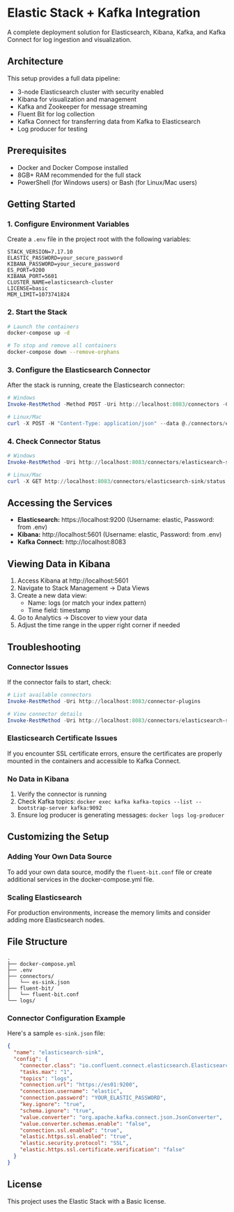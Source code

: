 # Elastic Stack + Kafka Integration

A complete deployment solution for Elasticsearch, Kibana, Kafka, and Kafka Connect for log ingestion and visualization.

## Architecture

This setup provides a full data pipeline:
- 3-node Elasticsearch cluster with security enabled
- Kibana for visualization and management
- Kafka and Zookeeper for message streaming
- Fluent Bit for log collection
- Kafka Connect for transferring data from Kafka to Elasticsearch
- Log producer for testing

## Prerequisites

- Docker and Docker Compose installed
- 8GB+ RAM recommended for the full stack
- PowerShell (for Windows users) or Bash (for Linux/Mac users)

## Getting Started

### 1. Configure Environment Variables

Create a `.env` file in the project root with the following variables:

```
STACK_VERSION=7.17.10
ELASTIC_PASSWORD=your_secure_password
KIBANA_PASSWORD=your_secure_password
ES_PORT=9200
KIBANA_PORT=5601
CLUSTER_NAME=elasticsearch-cluster
LICENSE=basic
MEM_LIMIT=1073741824
```

### 2. Start the Stack

```bash
# Launch the containers
docker-compose up -d

# To stop and remove all containers
docker-compose down --remove-orphans
```

### 3. Configure the Elasticsearch Connector

After the stack is running, create the Elasticsearch connector:

```powershell
# Windows
Invoke-RestMethod -Method POST -Uri http://localhost:8083/connectors -ContentType 'application/json' -InFile '.\connectors\es-sink.json'

# Linux/Mac
curl -X POST -H "Content-Type: application/json" --data @./connectors/es-sink.json http://localhost:8083/connectors
```

### 4. Check Connector Status

```powershell
# Windows
Invoke-RestMethod -Uri http://localhost:8083/connectors/elasticsearch-sink/status

# Linux/Mac
curl -X GET http://localhost:8083/connectors/elasticsearch-sink/status
```

## Accessing the Services

- **Elasticsearch:** https://localhost:9200 (Username: elastic, Password: from .env)
- **Kibana:** http://localhost:5601 (Username: elastic, Password: from .env)
- **Kafka Connect:** http://localhost:8083

## Viewing Data in Kibana

1. Access Kibana at http://localhost:5601
2. Navigate to Stack Management → Data Views
3. Create a new data view:
   - Name: logs (or match your index pattern)
   - Time field: timestamp
4. Go to Analytics → Discover to view your data
5. Adjust the time range in the upper right corner if needed

## Troubleshooting

### Connector Issues

If the connector fails to start, check:

```powershell
# List available connectors
Invoke-RestMethod -Uri http://localhost:8083/connector-plugins

# View connector details
Invoke-RestMethod -Uri http://localhost:8083/connectors/elasticsearch-sink
```

### Elasticsearch Certificate Issues

If you encounter SSL certificate errors, ensure the certificates are properly mounted in the containers and accessible to Kafka Connect.

### No Data in Kibana

1. Verify the connector is running
2. Check Kafka topics: `docker exec kafka kafka-topics --list --bootstrap-server kafka:9092`
3. Ensure log producer is generating messages: `docker logs log-producer`

## Customizing the Setup

### Adding Your Own Data Source

To add your own data source, modify the `fluent-bit.conf` file or create additional services in the docker-compose.yml file.

### Scaling Elasticsearch

For production environments, increase the memory limits and consider adding more Elasticsearch nodes.

## File Structure

```
.
├── docker-compose.yml
├── .env
├── connectors/
│   └── es-sink.json
├── fluent-bit/
│   └── fluent-bit.conf
└── logs/
```

### Connector Configuration Example

Here's a sample `es-sink.json` file:

```json
{
  "name": "elasticsearch-sink",
  "config": {
    "connector.class": "io.confluent.connect.elasticsearch.ElasticsearchSinkConnector",
    "tasks.max": "1",
    "topics": "logs",
    "connection.url": "https://es01:9200",
    "connection.username": "elastic",
    "connection.password": "YOUR_ELASTIC_PASSWORD",
    "key.ignore": "true",
    "schema.ignore": "true",
    "value.converter": "org.apache.kafka.connect.json.JsonConverter",
    "value.converter.schemas.enable": "false",
    "connection.ssl.enabled": "true",
    "elastic.https.ssl.enabled": "true", 
    "elastic.security.protocol": "SSL",
    "elastic.https.ssl.certificate.verification": "false"
  }
}
```

## License

This project uses the Elastic Stack with a Basic license.
